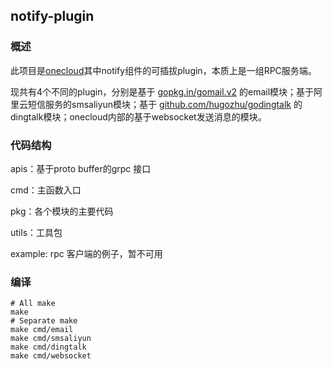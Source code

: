 ## notify-plugin

### 概述

此项目是[onecloud](https://github.com/yunionio/onecloud/)其中notify组件的可插拔plugin，本质上是一组RPC服务端。

现共有4个不同的plugin，分别是基于 [gopkg.in/gomail.v2](https://github.com/go-gomail/gomail) 的email模块；基于阿里云短信服务的smsaliyun模块；基于 [github.com/hugozhu/godingtalk](https://github.com/hugozhu/godingtalk) 的dingtalk模块；onecloud内部的基于websocket发送消息的模块。

### 代码结构

apis：基于proto buffer的grpc 接口

cmd：主函数入口

pkg：各个模块的主要代码

utils：工具包

example:  rpc 客户端的例子，暂不可用

### 编译

```shell
# All make
make
# Separate make
make cmd/email
make cmd/smsaliyun
make cmd/dingtalk
make cmd/websocket
```

